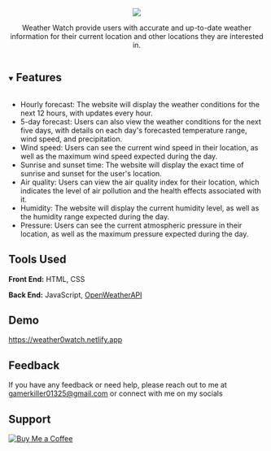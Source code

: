 <p align="center">
<img src="https://i.ibb.co/WvZ2310/logo.png"/>

<p align="center"> Weather Watch provide users with accurate and up-to-date weather information for their current location and other locations they are interested in.</p>
</p>

<details open="open">

<summary><h2 style="display: inline-block">Features</h2></summary>

- Hourly forecast: The website will display the weather conditions for the next 12 hours, with updates every hour.
- 5-day forecast: Users can also view the weather conditions for the next five days, with details on each day's forecasted temperature range, wind speed, and precipitation.
- Wind speed: Users can see the current wind speed in their location, as well as the maximum wind speed expected during the day.
- Sunrise and sunset time: The website will display the exact time of sunrise and sunset for the user's location.
- Air quality: Users can view the air quality index for their location, which indicates the level of air pollution and the health effects associated with it.
- Humidity: The website will display the current humidity level, as well as the humidity range expected during the day.
- Pressure: Users can see the current atmospheric pressure in their location, as well as the maximum pressure expected during the day.

</details>

## Tools Used

**Front End:** HTML, CSS

**Back End:** JavaScript, [OpenWeatherAPI](https://openweathermap.org/)

## Demo

https://weather0watch.netlify.app




## Feedback

If you have any feedback or need help, please reach out to me at gamerkiller01325@gmail.com or connect with me on my socials


## Support
[![Buy Me a Coffee](https://www.buymeacoffee.com/assets/img/custom_images/orange_img.png)](https://www.buymeacoffee.com/killer0gaming)
